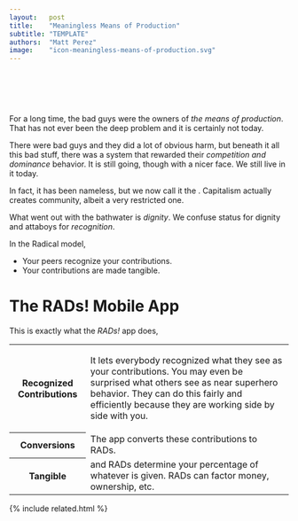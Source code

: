 ```yaml
---
layout:   post
title:    "Meaningless Means of Production"
subtitle: "TEMPLATE"
authors:  "Matt Perez"
image:    "icon-meaningless-means-of-production.svg"
---
```


<div style="display:none;">
 <p>It used to be that the bad guys were the owners of <em>the means of production</em>, but that is not the problem. Not today.</p>
</div>

<h1>&nbsp;</h1>
 <p>For a long time, the bad guys were the owners of <em>the means of production</em>. That has not ever been the deep problem and it is certainly not today.</p>
 <p>There were bad guys and they did a lot of obvious harm, but beneath it all this bad stuff, there was a system that rewarded their <em>competition and dominance</em> behavior. It is still going, though with a nicer face. We still live in it today.</p>
 <p>In fact, it has been nameless, but we now call it the . Capitalism actually creates community, albeit a very restricted one.</p>
 <p>What went out with the bathwater is <em>dignity</em>. We confuse status for  dignity and attaboys for <em>recognition</em>.</p>
 <p>In the <span class="_paradigm">Radical</span> model,</p>
 <ul>
  <li>Your peers recognize your contributions.</li>
  <li>Your contributions are made tangible.</li>
 </ul>

<h1>The RADs! Mobile App</h1>
 <p>This is exactly what the <em>RADs!</em> app does,</p>
  <div class="_center">
   <table class="_h2table">
    <tr>
     <th>Recognized Contributions</th>
     <td>
      <p>It lets everybody recognized what they see as your contributions. You may even be surprised what others see as near superhero behavior. They can do this fairly and efficiently because they are working side by side with you.</p>
     </td>
    </tr>
    <tr>
     <th>Conversions</th>
     <td>The app converts these contributions to <span class="_paradigm">RAD</span>s.</td>
    </tr>
    <tr>
     <th>Tangible</th>
     <td> and <span class="_paradigm">RAD</span>s determine your percentage of whatever is given. <span class="_paradigm">RAD</span>s can factor money, ownership, etc.</td>
    </tr>
   </table>
  </div>

{% include related.html %}
